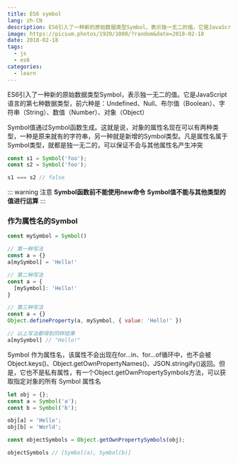 ```yaml
---
title: ES6 symbol
lang: zh-CN
description: ES6引入了一种新的原始数据类型Symbol，表示独一无二的值。它是JavaScript语言的第七种数据类型，前六种是：Undefined、Null、布尔值（Boolean）、字符串（String）、数值（Number）、对象（Object）
image: https://picsum.photos/1920/1080/?random&date=2018-02-18
date: 2018-02-18
tags:
  - js
  - es6
categories:
  - learn
--- 
```


ES6引入了一种新的原始数据类型Symbol，表示独一无二的值。它是JavaScript语言的第七种数据类型，前六种是：Undefined、Null、布尔值（Boolean）、字符串（String）、数值（Number）、对象（Object）

<!-- more -->

Symbol值通过Symbol函数生成。这就是说，对象的属性名现在可以有两种类型，一种是原来就有的字符串，另一种就是新增的Symbol类型。凡是属性名属于Symbol类型，就都是独一无二的，可以保证不会与其他属性名产生冲突

``` js
const s1 = Symbol('foo');
const s2 = Symbol('foo');

s1 === s2 // false
```

::: warning 注意
**Symbol函数前不能使用new命令**
**Symbol值不能与其他类型的值进行运算**
:::

### 作为属性名的Symbol

``` js
const mySymbol = Symbol()

// 第一种写法
const a = {}
a[mySymbol] = 'Hello!'

// 第二种写法
const a = {
  [mySymbol]: 'Hello!'
}

// 第三种写法
const a = {}
Object.defineProperty(a, mySymbol, { value: 'Hello!' })

// 以上写法都得到同样结果
a[mySymbol] // "Hello!"
```

Symbol 作为属性名，该属性不会出现在for...in、for...of循环中，也不会被Object.keys()、Object.getOwnPropertyNames()、JSON.stringify()返回。但是，它也不是私有属性，有一个Object.getOwnPropertySymbols方法，可以获取指定对象的所有 Symbol 属性名

``` js
let obj = {};
const a = Symbol('a');
const b = Symbol('b');

obj[a] = 'Hello';
obj[b] = 'World';

const objectSymbols = Object.getOwnPropertySymbols(obj);

objectSymbols // [Symbol(a), Symbol(b)]
```